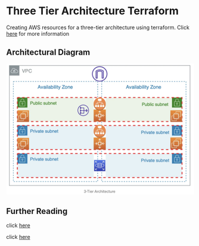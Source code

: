 # Three Tier Architecture Terraform
Creating AWS resources for a three-tier architecture using terraform. Click [here](https://medium.com/@midejoseph24/create-a-highly-available-3-tier-architecture-using-terraform-fd426f152708#:~:text=The%203%2Dtier%20architecture%20consists,is%20where%20information%20is%20processed.) for more information

## Architectural Diagram
![3 Tier MAZ Architecture](/Images/architectureDiagram.png)

## Further Reading
click [here](https://medium.com/@midejoseph24/create-a-highly-available-3-tier-architecture-using-terraform-fd426f152708#:~:text=The%203%2Dtier%20architecture%20consists,is%20where%20information%20is%20processed.)

click [here](https://medium.com/geekculture/how-to-deploy-a-three-tier-architecture-in-aws-using-terraform-e5dfd7b6d38f)